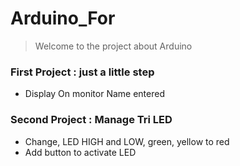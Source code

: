 # Arduino_For

> Welcome to the project about Arduino


### First Project : just a little step

- Display On monitor Name entered


### Second Project : Manage Tri LED

- Change, LED HIGH and LOW, green, yellow to red
- Add button to activate LED

